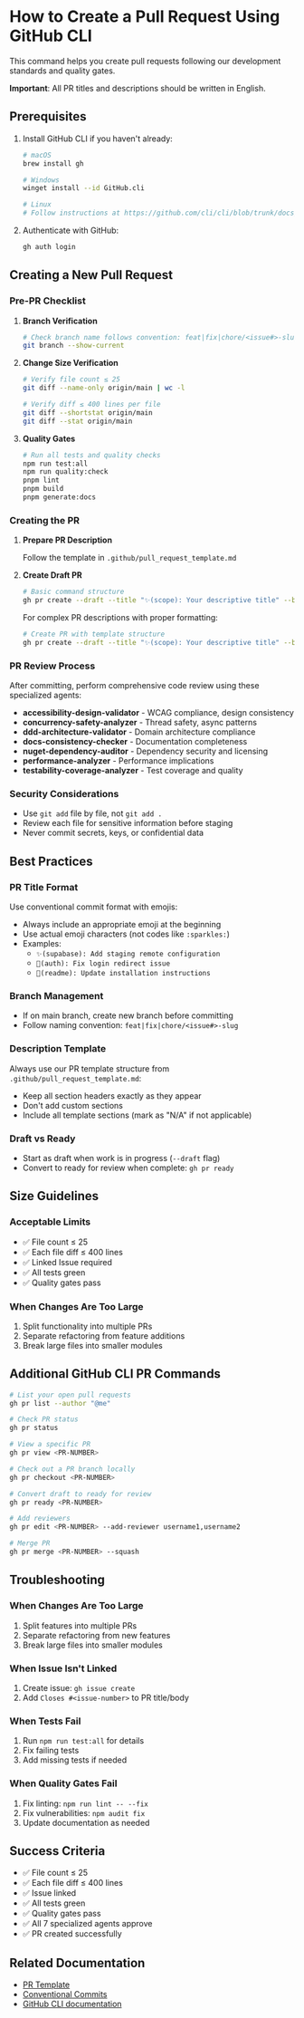 # How to Create a Pull Request Using GitHub CLI

This command helps you create pull requests following our development standards and quality gates.

**Important**: All PR titles and descriptions should be written in English.

## Prerequisites

1. Install GitHub CLI if you haven't already:

   ```bash
   # macOS
   brew install gh

   # Windows
   winget install --id GitHub.cli

   # Linux
   # Follow instructions at https://github.com/cli/cli/blob/trunk/docs/install_linux.md
   ```

2. Authenticate with GitHub:
   ```bash
   gh auth login
   ```

## Creating a New Pull Request

### Pre-PR Checklist

1. **Branch Verification**
   ```bash
   # Check branch name follows convention: feat|fix|chore/<issue#>-slug
   git branch --show-current
   ```

2. **Change Size Verification**
   ```bash
   # Verify file count ≤ 25
   git diff --name-only origin/main | wc -l
   
   # Verify diff ≤ 400 lines per file
   git diff --shortstat origin/main
   git diff --stat origin/main
   ```

3. **Quality Gates**
   ```bash
   # Run all tests and quality checks
   npm run test:all
   npm run quality:check
   pnpm lint
   pnpm build
   pnpm generate:docs
   ```

### Creating the PR

1. **Prepare PR Description**
   
   Follow the template in `.github/pull_request_template.md`

2. **Create Draft PR**

   ```bash
   # Basic command structure
   gh pr create --draft --title "✨(scope): Your descriptive title" --body "Your PR description" --base main 
   ```

   For complex PR descriptions with proper formatting:

   ```bash
   # Create PR with template structure
   gh pr create --draft --title "✨(scope): Your descriptive title" --body-file .github/pull_request_template.md --base main
   ```

### PR Review Process

After committing, perform comprehensive code review using these specialized agents:

- **accessibility-design-validator** - WCAG compliance, design consistency
- **concurrency-safety-analyzer** - Thread safety, async patterns
- **ddd-architecture-validator** - Domain architecture compliance
- **docs-consistency-checker** - Documentation completeness
- **nuget-dependency-auditor** - Dependency security and licensing
- **performance-analyzer** - Performance implications
- **testability-coverage-analyzer** - Test coverage and quality

### Security Considerations

- Use `git add` file by file, not `git add .`
- Review each file for sensitive information before staging
- Never commit secrets, keys, or confidential data

## Best Practices

### PR Title Format
Use conventional commit format with emojis:

- Always include an appropriate emoji at the beginning
- Use actual emoji characters (not codes like `:sparkles:`)
- Examples:
  - `✨(supabase): Add staging remote configuration`
  - `🐛(auth): Fix login redirect issue`
  - `📝(readme): Update installation instructions`

### Branch Management
- If on main branch, create new branch before committing
- Follow naming convention: `feat|fix|chore/<issue#>-slug`

### Description Template
Always use our PR template structure from `.github/pull_request_template.md`:

- Keep all section headers exactly as they appear
- Don't add custom sections
- Include all template sections (mark as "N/A" if not applicable)

### Draft vs Ready
- Start as draft when work is in progress (`--draft` flag)
- Convert to ready for review when complete: `gh pr ready`

## Size Guidelines

### Acceptable Limits
- ✅ File count ≤ 25
- ✅ Each file diff ≤ 400 lines
- ✅ Linked Issue required
- ✅ All tests green
- ✅ Quality gates pass

### When Changes Are Too Large
1. Split functionality into multiple PRs
2. Separate refactoring from feature additions
3. Break large files into smaller modules

## Additional GitHub CLI PR Commands

```bash
# List your open pull requests
gh pr list --author "@me"

# Check PR status
gh pr status

# View a specific PR
gh pr view <PR-NUMBER>

# Check out a PR branch locally
gh pr checkout <PR-NUMBER>

# Convert draft to ready for review
gh pr ready <PR-NUMBER>

# Add reviewers
gh pr edit <PR-NUMBER> --add-reviewer username1,username2

# Merge PR
gh pr merge <PR-NUMBER> --squash
```

## Troubleshooting

### When Changes Are Too Large
1. Split features into multiple PRs
2. Separate refactoring from new features
3. Break large files into smaller modules

### When Issue Isn't Linked
1. Create issue: `gh issue create`
2. Add `Closes #<issue-number>` to PR title/body

### When Tests Fail
1. Run `npm run test:all` for details
2. Fix failing tests
3. Add missing tests if needed

### When Quality Gates Fail
1. Fix linting: `npm run lint -- --fix`
2. Fix vulnerabilities: `npm audit fix`
3. Update documentation as needed

## Success Criteria

- ✅ File count ≤ 25
- ✅ Each file diff ≤ 400 lines  
- ✅ Issue linked
- ✅ All tests green
- ✅ Quality gates pass
- ✅ All 7 specialized agents approve
- ✅ PR created successfully

## Related Documentation

- [PR Template](.github/pull_request_template.md)
- [Conventional Commits](https://www.conventionalcommits.org/)
- [GitHub CLI documentation](https://cli.github.com/manual/)